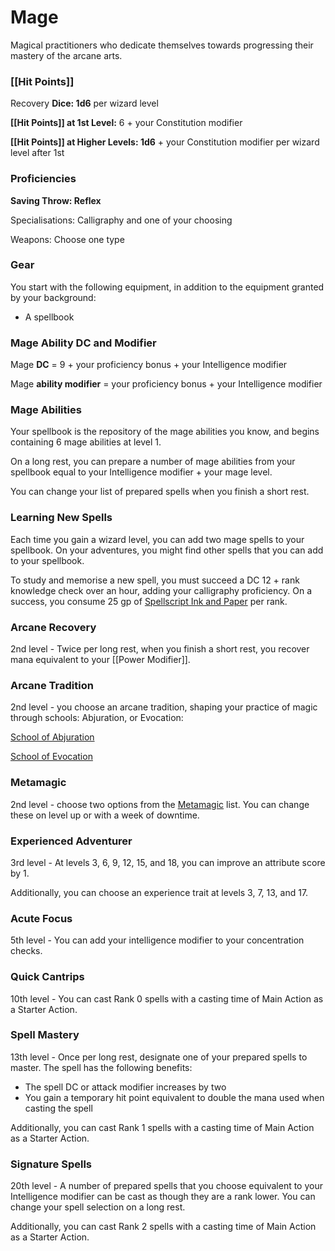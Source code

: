 # Mage

Magical practitioners who dedicate themselves towards progressing their mastery of the arcane arts.

### **[[Hit Points]]**

Recovery **Dice: 1d6** per wizard level

**[[Hit Points]] at 1st Level:** 6 + your Constitution modifier

**[[Hit Points]] at Higher Levels: 1d6** + your Constitution modifier per wizard level after 1st

### Proficiencies

**Saving Throw: Reflex**

Specialisations: Calligraphy and one of your choosing

Weapons: Choose one type

### Gear

You start with the following equipment, in addition to the equipment granted by your background:

- A spellbook

### Mage **Ability DC and Modifier**

Mage **DC** = 9 + your proficiency bonus + your Intelligence modifier

Mage **ability modifier** = your proficiency bonus + your Intelligence modifier

### Mage Abilities

Your spellbook is the repository of the mage abilities you know, and begins containing 6 mage abilities at level 1.

On a long rest, you can prepare a number of mage abilities from your spellbook equal to your Intelligence modifier + your mage level.

You can change your list of prepared spells when you finish a short rest.

### **Learning New Spells**

Each time you gain a wizard level, you can add two mage spells to your spellbook. On your adventures, you might find other spells that you can add to your spellbook.

To study and memorise a new spell, you must succeed a DC 12 + rank knowledge check over an hour, adding your calligraphy proficiency. On a success, you consume 25 gp of [Spellscript Ink and Paper](https://www.notion.so/Spellscript-Ink-and-Paper-00640a9db6e142d6be819750a2510620?pvs=21) per rank.

### Arcane Recovery

2nd level - Twice per long rest, when you finish a short rest, you recover mana equivalent to your [[Power Modifier]].

### Arcane Tradition

2nd level - you choose an arcane tradition, shaping your practice of magic through schools: Abjuration, or Evocation:

[School of Abjuration](https://www.notion.so/School-of-Abjuration-cfad4375012f4a99aaf92627187213ad?pvs=21)

[School of Evocation](https://www.notion.so/School-of-Evocation-28922369f88440a6b3e01c1f3cc27567?pvs=21)

### **Metamagic**

2nd level - choose two options from the [Metamagic](https://www.notion.so/Metamagic-23367aa963914b5995c623e15ccd84e6?pvs=21) list. You can change these on level up or with a week of downtime.

### Experienced Adventurer

3rd level - At levels 3, 6, 9, 12, 15, and 18, you can improve an attribute score by 1.

Additionally, you can choose an experience trait at levels 3, 7, 13, and 17.

### Acute Focus

5th level - You can add your intelligence modifier to your concentration checks.

### Quick Cantrips

10th level - You can cast Rank 0 spells with a casting time of Main Action as a Starter Action.

### Spell Mastery

13th level - Once per long rest, designate one of your prepared spells to master. The spell has the following benefits:

- The spell DC or attack modifier increases by two
- You gain a temporary hit point equivalent to double the mana used when casting the spell

Additionally, you can cast Rank 1 spells with a casting time of Main Action as a Starter Action.

### Signature Spells

20th level - A number of prepared spells that you choose equivalent to your Intelligence modifier can be cast as though they are a rank lower. You can change your spell selection on a long rest.

Additionally, you can cast Rank 2 spells with a casting time of Main Action as a Starter Action.